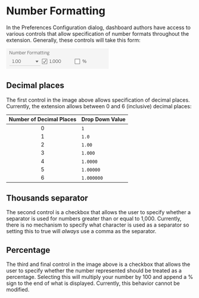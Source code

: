 # Number Formatting

In the Preferences Configuration dialog, dashboard authors have access to various controls that allow specification of number formats throughout the extension. Generally, these controls will take this form:

![Number formatting control](../static/img/number-formatting.png)

## Decimal places

The first control in the image above allows specification of decimal places. Currently, the extension allows between 0 and 6 (inclusive) decimal places:

| Number of Decimal Places | Drop Down Value |
|:-:|---|
| 0 | `1` |
| 1 | `1.0` |
| 2 | `1.00` |
| 3 | `1.000` |
| 4 | `1.0000` |
| 5 | `1.00000` |
| 6 | `1.000000` |

## Thousands separator

The second control is a checkbox that allows the user to specify whether a separator is used for numbers greater than or equal to 1,000. Currently, there is no mechanism to specify what character is used as a separator so setting this to true will _always_ use a comma as the separator.

## Percentage

The third and final control in the image above is a checkbox that allows the user to specify whether the number represented should be treated as a percentage. Selecting this will multiply your number by 100 and append a % sign to the end of what is displayed. Currently, this behavior cannot be modified.